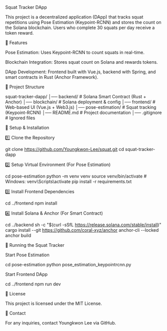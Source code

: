 Squat Tracker DApp

This project is a decentralized application (DApp) that tracks squat repetitions using Pose Estimation (Keypoint-RCNN) and stores the count on the Solana blockchain. Users who complete 30 squats per day receive a token reward.

📌 Features

Pose Estimation: Uses Keypoint-RCNN to count squats in real-time.

Blockchain Integration: Stores squat count on Solana and rewards tokens.

DApp Development: Frontend built with Vue.js, backend with Spring, and smart contracts in Rust (Anchor Framework).

📂 Project Structure

squat-tracker-dapp/
│── backend/                   # Solana Smart Contract (Rust + Anchor)
│── blockchain/                # Solana deployment & config
│── frontend/                  # Web-based UI (Vue.js + Web3.js)
│── pose-estimation/           # Squat tracking (Keypoint-RCNN)
│── README.md                  # Project documentation
│── .gitignore                 # Ignored files

🚀 Setup & Installation

1️⃣ Clone the Repository

git clone https://github.com/Youngkwon-Lee/squat.git
cd squat-tracker-dapp

2️⃣ Setup Virtual Environment (For Pose Estimation)

cd pose-estimation
python -m venv venv
source venv/bin/activate  # Windows: venv\Scripts\activate
pip install -r requirements.txt

3️⃣ Install Frontend Dependencies

cd ../frontend
npm install

4️⃣ Install Solana & Anchor (For Smart Contract)

cd ../backend
sh -c "$(curl -sSfL https://release.solana.com/stable/install)"
cargo install --git https://github.com/coral-xyz/anchor anchor-cli --locked
anchor build

🎥 Running the Squat Tracker

Start Pose Estimation

cd pose-estimation
python pose_estimation_keypointrcnn.py

Start Frontend DApp

cd ../frontend
npm run dev

📜 License

This project is licensed under the MIT License.

📩 Contact

For any inquiries, contact Youngkwon Lee via GitHub.
